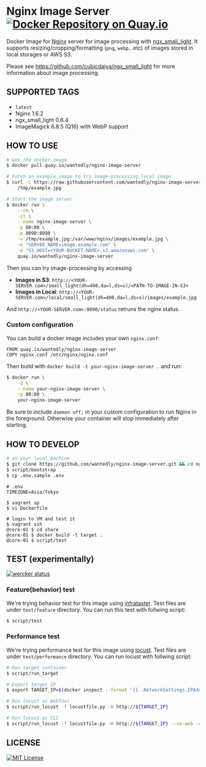 # Nginx Image Server [![Docker Repository on Quay.io](https://quay.io/repository/wantedly/nginx-image-server/status "Docker Repository on Quay.io")](https://quay.io/repository/wantedly/nginx-image-server)
Docker Image for [Nginx](http://nginx.org/) server for image processing with [ngx_small_light](https://github.com/cubicdaiya/ngx_small_light).
It supports resizing/cropping/formatting (`png`, `webp`...etc) of images stored in local storages or AWS S3.

Please see https://github.com/cubicdaiya/ngx_small_light for more information about image processing.

## SUPPORTED TAGS

* `latest`
 * Nginx 1.6.2
 * ngx_small_light 0.6.4
 * ImageMagick 6.8.5 (Q16) with WebP support

## HOW TO USE

```bash
# Get the docker image
$ docker pull quay.io/wantedly/nginx-image-server

# Fetch an example image to try image-processing local image
$ curl -L https://raw.githubusercontent.com/wantedly/nginx-image-server/master/examples/example.jpg > \
    /tmp/example.jpg

# Start the image server
$ docker run \
    --rm \
    -it \
    --name nginx-image-server \
    -p 80:80 \
    -p 8090:8090 \
    -v /tmp/example.jpg:/var/www/nginx/images/example.jpg \
    -e "SERVER_NAME=image.example.com" \
    -e "S3_HOST=<YOUR-BUCKET-NAME>.s3.amazonaws.com" \
    quay.io/wantedly/nginx-image-server
```

Then you can try image-processing by accessing

* **Images in S3**: `http://<YOUR-SERVER.com>/small_light(dh=400,da=l,ds=s)/<PATH-TO-IMAGE-IN-S3>`
* **Images in Local**: `http://<YOUR-SERVER.com>/local/small_light(dh=400,da=l,ds=s)/images/example.jpg`

And `http://<YOUR-SERVER.com>:8090/status` retruns the nginx status.

### Custom configuration
You can build a docker image includes your own `nginx.conf`:

```
FROM quay.io/wantedly/nginx-image-server
COPY nginx.conf /etc/nginx/nginx.conf
```

Then build with `docker build -t your-nginx-image-server .` and run:

```bash
$ docker run \
    -d \
    --name your-nginx-image-server \
    -p 80:80 \
    your-nginx-image-server
```

Be sure to include `daemon off;` in your custom configuration to run Nginx in the foreground.
Otherwise your container will stop immediately after starting.

## HOW TO DEVELOP

```bash
# on your local machine
$ git clone https://github.com/wantedly/nginx-image-server.git && cd nginx-image-server
$ script/bootstrap
$ cp .env.sample .env
```

```
# .env
TIMEZONE=Asia/Tokyo
```

```
$ vagrant up
$ vi Dockerfile

# login to VM and test it
$ vagrant ssh
@core-01 $ cd share
@core-01 $ docker build -t target .
@core-01 $ script/test
```


## TEST (experimentally)
[![wercker status](https://app.wercker.com/status/e1d50221515bacea622f6a6f5f0adde6/s/master "wercker status")](https://app.wercker.com/project/bykey/e1d50221515bacea622f6a6f5f0adde6)

### Feature(behavior) test
We're trying behavior test for this image using [infrataster](https://github.com/ryotarai/infrataster).
Test files are under `test/feature` directory. You can run this test with follwing script:

```bash
$ script/test
```

### Performance test
We're trying performance test for this image using [locust](http://locust.io/).
Test files are under `test/performance` directory. You can run locust with follwing script:

```bash
# Run target container
$ script/run_target

# Export target IP
$ export TARGET_IP=$(docker inspect --format '{{ .NetworkSettings.IPAddress }}' target)

# Run locust as WebTool
$ script/run_locust -f locustfile.py -H http://${TARGET_IP}

# Run locust as CLI
$ script/run_locust -f locustfile.py -H http://${TARGET_IP} --no-web -c 5 -r 1 -n 10
```

## LICENSE
[![MIT License](http://img.shields.io/badge/license-MIT-blue.svg?style=flat)](LICENSE)
